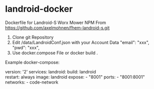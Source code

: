 # landroid-docker
Dockerfile for Landroid-S Worx Mower
NPM From https://github.com/axelmohnen/fhem-landroid-s.git

1. Clone git Repository
2. Edit /data/LandroidConf.json with your Account Data
   "email": "xxx",
   "pwd": "xxx",
3. Use docker.compose File or docker build .

Example docker-compose:

version: '2'
services:
  landroid:
  build: landroid     
  restart: always
    image: landroid
    expose:
      - "8001"
    ports:
      - "8001:8001"
    networks:
      - code-network
